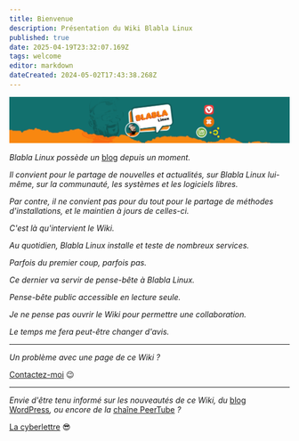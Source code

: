 ```yaml
---
title: Bienvenue
description: Présentation du Wiki Blabla Linux
published: true
date: 2025-04-19T23:32:07.169Z
tags: welcome
editor: markdown
dateCreated: 2024-05-02T17:43:38.268Z
---
```


![](/welcome/header.png)

*Blabla Linux possède un* [blog](https://yourls.blablalinux.be/blog) *depuis un moment.*

*Il convient pour le partage de nouvelles et actualités, sur Blabla Linux lui-même, sur la communauté, les systèmes et les logiciels libres.*

*Par contre, il ne convient pas pour du tout pour le partage de méthodes d'installations, et le maintien à jours de celles-ci.*

*C'est là qu'intervient le Wiki.*

*Au quotidien, Blabla Linux installe et teste de nombreux services.*

*Parfois du premier coup, parfois pas.*

*Ce dernier va servir de pense-bête à Blabla Linux.*

*Pense-bête public accessible en lecture seule.*

*Je ne pense pas ouvrir le Wiki pour permettre une collaboration.*

*Le temps me fera peut-être changer d'avis.*

---

*Un problème avec une page de ce Wiki ?*

[Contactez-moi](https://yourls.blablalinux.be/contact) 😉

---

*Envie d'être tenu informé sur les nouveautés de ce Wiki, du* [blog WordPress](https://yourls.blablalinux.be/blog)*, ou encore de la* [chaîne PeerTube](https://yourls.blablalinux.be/peertube) *?*

[La cyberlettre](https://yourls.blablalinux.be/cyberlettre) 😎